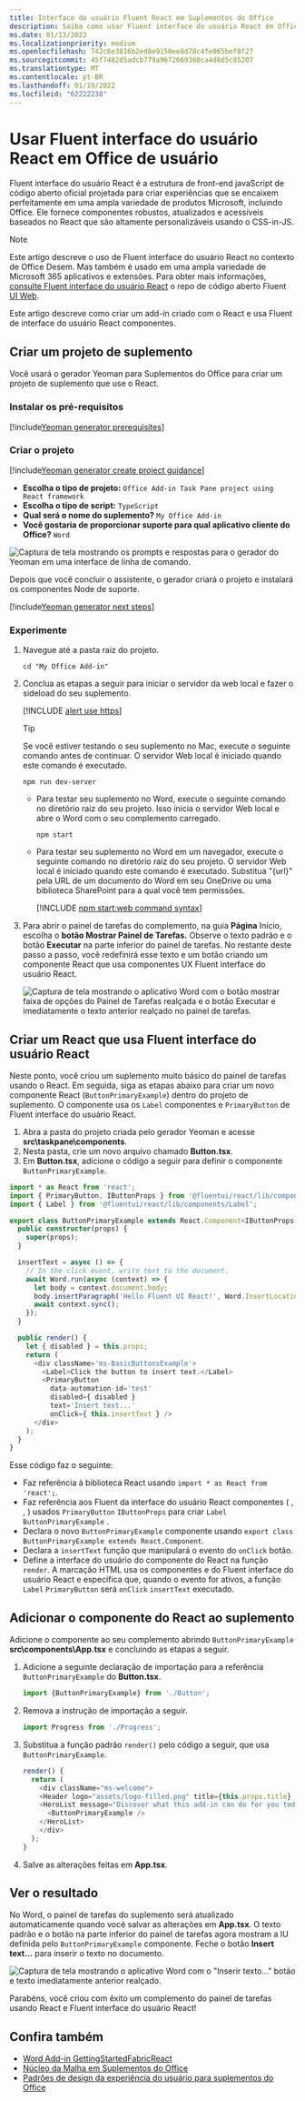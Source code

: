 ```yaml
---
title: Interface do usuário Fluent React em Suplementos do Office
description: Saiba como usar Fluent interface do usuário React em Office de complementos.
ms.date: 01/13/2022
ms.localizationpriority: medium
ms.openlocfilehash: 742c6e3816b2ed8e9150ee8d78c4fe065bef8f27
ms.sourcegitcommit: 45f7482d5adcb779a9672669360ca4d8d5c85207
ms.translationtype: MT
ms.contentlocale: pt-BR
ms.lasthandoff: 01/19/2022
ms.locfileid: "62222238"
---
```

# <a name="use-fluent-ui-react-in-office-add-ins"></a>Usar Fluent interface do usuário React em Office de usuário

Fluent interface do usuário React é a estrutura de front-end javaScript de código aberto oficial projetada para criar experiências que se encaixem perfeitamente em uma ampla variedade de produtos Microsoft, incluindo Office. Ele fornece componentes robustos, atualizados e acessíveis baseados no React que são altamente personalizáveis usando o CSS-in-JS.

> [!NOTE]
> Este artigo descreve o uso de Fluent interface do usuário React no contexto de Office Desem. Mas também é usado em uma ampla variedade de Microsoft 365 aplicativos e extensões. Para obter mais informações, [consulte Fluent interface do usuário React](https://developer.microsoft.com/fluentui#/get-started/web#fluent-ui-react) o repo de código aberto Fluent [UI Web](https://github.com/microsoft/fluentui).

Este artigo descreve como criar um add-in criado com o React e usa Fluent de interface do usuário React componentes.

## <a name="create-an-add-in-project"></a>Criar um projeto de suplemento

Você usará o gerador Yeoman para Suplementos do Office para criar um projeto de suplemento que use o React.

### <a name="install-the-prerequisites"></a>Instalar os pré-requisitos

[!include[Yeoman generator prerequisites](../includes/quickstart-yo-prerequisites.md)]

### <a name="create-the-project"></a>Criar o projeto

[!include[Yeoman generator create project guidance](../includes/yo-office-command-guidance.md)]

- **Escolha o tipo de projeto:** `Office Add-in Task Pane project using React framework`
- **Escolha o tipo de script:** `TypeScript`
- **Qual será o nome do suplemento?** `My Office Add-in`
- **Você gostaria de proporcionar suporte para qual aplicativo cliente do Office?** `Word`

![Captura de tela mostrando os prompts e respostas para o gerador do Yeoman em uma interface de linha de comando.](../images/yo-office-word-react.png)

Depois que você concluir o assistente, o gerador criará o projeto e instalará os componentes Node de suporte.

[!include[Yeoman generator next steps](../includes/yo-office-next-steps.md)]

### <a name="try-it-out"></a>Experimente

1. Navegue até a pasta raiz do projeto.

    ```command&nbsp;line
    cd "My Office Add-in"
    ```

2. Conclua as etapas a seguir para iniciar o servidor da web local e fazer o sideload do seu suplemento.

    [!INCLUDE [alert use https](../includes/alert-use-https.md)]

    > [!TIP]
    > Se você estiver testando o seu suplemento no Mac, execute o seguinte comando antes de continuar. O servidor Web local é iniciado quando este comando é executado.
    >
    > ```command&nbsp;line
    > npm run dev-server
    > ```

    - Para testar seu suplemento no Word, execute o seguinte comando no diretório raiz do seu projeto. Isso inicia o servidor Web local e abre o Word com o seu complemento carregado.

        ```command&nbsp;line
        npm start
        ```

    - Para testar seu suplemento no Word em um navegador, execute o seguinte comando no diretório raiz do seu projeto. O servidor Web local é iniciado quando este comando é executado. Substitua "{url}" pela URL de um documento do Word em seu OneDrive ou uma biblioteca SharePoint para a qual você tem permissões.

        [!INCLUDE [npm start:web command syntax](../includes/start-web-sideload-instructions.md)]

3. Para abrir o painel de tarefas do complemento, na guia **Página** Início, escolha o **botão Mostrar Painel de Tarefas.** Observe o texto padrão e o botão **Executar** na parte inferior do painel de tarefas. No restante deste passo a passo, você redefinirá esse texto e um botão criando um componente React que usa componentes UX Fluent interface do usuário React.

    ![Captura de tela mostrando o aplicativo Word com o botão mostrar faixa de opções do Painel de Tarefas realçada e o botão Executar e imediatamente o texto anterior realçado no painel de tarefas.](../images/word-task-pane-yo-default.png)

## <a name="create-a-react-component-that-uses-fluent-ui-react"></a>Criar um React que usa Fluent interface do usuário React

Neste ponto, você criou um suplemento muito básico do painel de tarefas usando o React. Em seguida, siga as etapas abaixo para criar um novo componente React (`ButtonPrimaryExample`) dentro do projeto de suplemento. O componente usa os `Label` componentes e `PrimaryButton` de Fluent interface do usuário React.

1. Abra a pasta do projeto criada pelo gerador Yeoman e acesse **src\taskpane\components**.
2. Nesta pasta, crie um novo arquivo chamado **Button.tsx**.
3. Em **Button.tsx**, adicione o código a seguir para definir o componente `ButtonPrimaryExample`.

```typescript
import * as React from 'react';
import { PrimaryButton, IButtonProps } from '@fluentui/react/lib/components/Button';
import { Label } from '@fluentui/react/lib/components/Label';

export class ButtonPrimaryExample extends React.Component<IButtonProps, {}> {
  public constructor(props) {
    super(props);
  }

  insertText = async () => {
    // In the click event, write text to the document.
    await Word.run(async (context) => {
      let body = context.document.body;
      body.insertParagraph('Hello Fluent UI React!', Word.InsertLocation.end);
      await context.sync();
    });
  }

  public render() {
    let { disabled } = this.props;
    return (
      <div className='ms-BasicButtonsExample'>
        <Label>Click the button to insert text.</Label>
        <PrimaryButton
          data-automation-id='test'
          disabled={ disabled }
          text='Insert text...'
          onClick={ this.insertText } />
      </div>
    );
  }
}
```

Esse código faz o seguinte:

- Faz referência à biblioteca React usando `import * as React from 'react';`.
- Faz referência aos Fluent da interface do usuário React componentes ( , , ) usados `PrimaryButton` `IButtonProps` para criar `Label` `ButtonPrimaryExample` .
- Declara o novo `ButtonPrimaryExample` componente usando `export class ButtonPrimaryExample extends React.Component`.
- Declara a `insertText` função que manipulará o evento do `onClick` botão.
- Define a interface do usuário do componente do React na função `render`. A marcação HTML usa os componentes e do Fluent interface do usuário React e especifica que, quando o evento for ativos, a função `Label` `PrimaryButton` será `onClick` `insertText` executado.

## <a name="add-the-react-component-to-your-add-in"></a>Adicionar o componente do React ao suplemento

Adicione o componente ao seu complemento abrindo `ButtonPrimaryExample` **src\components\App.tsx** e concluindo as etapas a seguir.

1. Adicione a seguinte declaração de importação para a referência `ButtonPrimaryExample` do **Button.tsx**.

    ```typescript
    import {ButtonPrimaryExample} from './Button';
    ```

2. Remova a instrução de importação a seguir.

    ```typescript
    import Progress from './Progress';
    ```

3. Substitua a função padrão `render()` pelo código a seguir, que usa `ButtonPrimaryExample`.

    ```typescript
    render() {
      return (
        <div className="ms-welcome">
        <Header logo="assets/logo-filled.png" title={this.props.title} message="Welcome" />
        <HeroList message="Discover what this add-in can do for you today!" items={this.state.listItems} >
          <ButtonPrimaryExample />
        </HeroList>
        </div>
      );
    }
    ```

4. Salve as alterações feitas em **App.tsx**.

## <a name="see-the-result"></a>Ver o resultado

No Word, o painel de tarefas do suplemento será atualizado automaticamente quando você salvar as alterações em **App.tsx**. O texto padrão e o botão na parte inferior do painel de tarefas agora mostram a IU definida pelo `ButtonPrimaryExample` componente. Feche o botão **Insert text...** para inserir o texto no documento.

![Captura de tela mostrando o aplicativo Word com o "Inserir texto..." botão e texto imediatamente anterior realçado.](../images/word-task-pane-with-react-component.png)

Parabéns, você criou com êxito um complemento do painel de tarefas usando React e Fluent interface do usuário React!

## <a name="see-also"></a>Confira também

- [Word Add-in GettingStartedFabricReact](https://github.com/OfficeDev/Word-Add-in-GettingStartedFabricReact)
- [Núcleo da Malha em Suplementos do Office](fabric-core.md)
- [Padrões de design da experiência do usuário para suplementos do Office](ux-design-pattern-templates.md)
